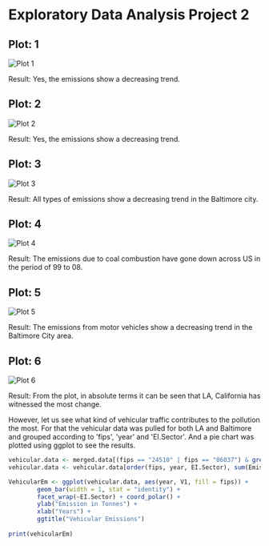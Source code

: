 # Exploratory Data Analysis Project 2

## Plot: 1

![Plot 1](https://github.com/Nikhil47/ExData_Plotting2/blob/master/plot1.png)

Result: Yes, the emissions show a decreasing trend.

## Plot: 2

![Plot 2](https://github.com/Nikhil47/ExData_Plotting2/blob/master/plot2.png)

Result: Yes, the emissions show a decreasing trend.

## Plot: 3

![Plot 3](https://github.com/Nikhil47/ExData_Plotting2/blob/master/plot3.png)

Result: All types of emissions show a decreasing trend in the Baltimore city.

## Plot: 4

![Plot 4](https://github.com/Nikhil47/ExData_Plotting2/blob/master/plot4.png)

Result: The emissions due to coal combustion have gone down across US in the period of 99 to 08.

## Plot: 5

![Plot 5](https://github.com/Nikhil47/ExData_Plotting2/blob/master/plot5.png)

Result: The emissions from motor vehicles show a decreasing trend in the Baltimore City area.

## Plot: 6

![Plot 6](https://github.com/Nikhil47/ExData_Plotting2/blob/master/plot6.png)

Result: From the plot, in absolute terms it can be seen that LA, California has witnessed the most change.

However, let us see what kind of vehicular traffic contributes to the pollution the most. For that the vehicular data was pulled for both LA and Baltimore and grouped according to 'fips', 'year' and 'EI.Sector'. And a pie chart was plotted using ggplot to see the results.

```R
vehicular.data <- merged.data[(fips == "24510" | fips == "06037") & grepl("Vehicles", EI.Sector)]
vehicular.data <- vehicular.data[order(fips, year, EI.Sector), sum(Emissions), by = .(fips, year, EI.Sector)]

VehicularEm <- ggplot(vehicular.data, aes(year, V1, fill = fips)) +
        geom_bar(width = 1, stat = "identity") +
        facet_wrap(~EI.Sector) + coord_polar() +
        ylab("Emission in Tonnes") +
        xlab("Years") +
        ggtitle("Vehicular Emissions")
    
print(vehicularEm)
```

